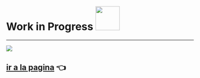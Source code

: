 # Work in Progress <img src="https://i.imgur.com/UsL6IWU.png" width='65px' >
 
---

![](https://i.imgur.com/7ioY2f7.png)

## [ir a la pagina](https://heric-olier.github.io/Portfolio/) 👈
